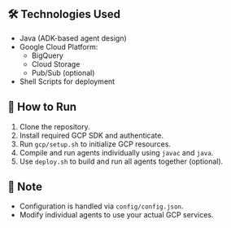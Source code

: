 
## 🛠️ Technologies Used

- Java (ADK-based agent design)
- Google Cloud Platform:
  - BigQuery
  - Cloud Storage
  - Pub/Sub (optional)
- Shell Scripts for deployment

## 🚀 How to Run

1. Clone the repository.
2. Install required GCP SDK and authenticate.
3. Run `gcp/setup.sh` to initialize GCP resources.
4. Compile and run agents individually using `javac` and `java`.
5. Use `deploy.sh` to build and run all agents together (optional).

## 📌 Note

- Configuration is handled via `config/config.json`.
- Modify individual agents to use your actual GCP services.
